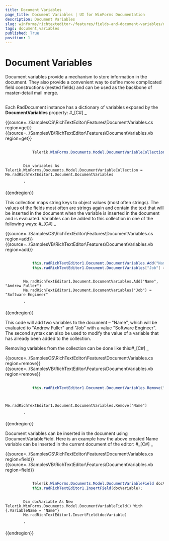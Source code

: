```yaml
---
title: Document Variables
page_title: Document Variables | UI for WinForms Documentation
description: Document Variables
slug: winforms/richtexteditor-/features/fields-and-document-variables/document-variables
tags: document,variables
published: True
position: 1
---
```


# Document Variables



Document variables provide a mechanism to store information in the document.
        They also provide a convenient way to define more complicated field constructions
        (nested fields) and can be used as the backbone of master-detail mail merge.
      

## 

Each RadDocument instance has a dictionary of variables exposed by the __DocumentVariables__ property:
        #_[C#] _

	



{{source=..\SamplesCS\RichTextEditor\Features\DocumentVariables.cs region=get}} 
{{source=..\SamplesVB\RichTextEditor\Features\DocumentVariables.vb region=get}} 

````C#
            
            Telerik.WinForms.Documents.Model.DocumentVariableCollection variables = this.radRichTextEditor1.Document.DocumentVariables;
````
````VB.NET

        Dim variables As Telerik.WinForms.Documents.Model.DocumentVariableCollection = Me.radRichTextEditor1.Document.DocumentVariables

        '
````

{{endregion}} 




This collection maps string keys to object values (most often strings). The values of the fields most often are strings again and
          contain the text that will be inserted in the document when the variable is inserted in the document and is evaluated.
          Variables can be added to this collection in one of the following ways:
        #_[C#] _

	



{{source=..\SamplesCS\RichTextEditor\Features\DocumentVariables.cs region=add}} 
{{source=..\SamplesVB\RichTextEditor\Features\DocumentVariables.vb region=add}} 

````C#

            this.radRichTextEditor1.Document.DocumentVariables.Add("Name", "Andrew Fuller");
            this.radRichTextEditor1.Document.DocumentVariables["Job"] = "Software Engineer";
````
````VB.NET

        Me.radRichTextEditor1.Document.DocumentVariables.Add("Name", "Andrew Fuller")
        Me.radRichTextEditor1.Document.DocumentVariables("Job") = "Software Engineer"

        '
````

{{endregion}} 




This code will add two variables to the document – "Name", which will be evaluated to "Andrew Fuller" and "Job" with a value
          "Software Engineer". The second syntax can also be used to modify the value of a variable that has already been added to the collection.
        

Removing variables from the collection can be done like this:#_[C#] _

	



{{source=..\SamplesCS\RichTextEditor\Features\DocumentVariables.cs region=remove}} 
{{source=..\SamplesVB\RichTextEditor\Features\DocumentVariables.vb region=remove}} 

````C#
            
            this.radRichTextEditor1.Document.DocumentVariables.Remove("Name");
````
````VB.NET

        Me.radRichTextEditor1.Document.DocumentVariables.Remove("Name")

        '
````

{{endregion}} 




Document variables can be inserted in the document using DocumentVariableField. Here is an example how the above created Name variable can be
          inserted in the current document of the editor:
        #_[C#] _

	



{{source=..\SamplesCS\RichTextEditor\Features\DocumentVariables.cs region=field}} 
{{source=..\SamplesVB\RichTextEditor\Features\DocumentVariables.vb region=field}} 

````C#

            Telerik.WinForms.Documents.Model.DocumentVariableField docVariable = new Telerik.WinForms.Documents.Model.DocumentVariableField() { VariableName = "Name" };
            this.radRichTextEditor1.InsertField(docVariable);
````
````VB.NET

        Dim docVariable As New Telerik.WinForms.Documents.Model.DocumentVariableField() With {.VariableName = "Name"}
        Me.radRichTextEditor1.InsertField(docVariable)

        '
````

{{endregion}} 




